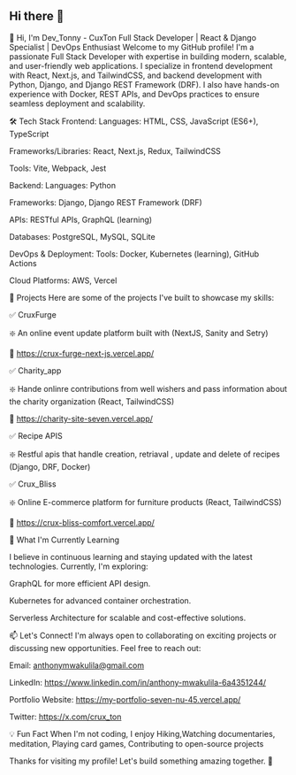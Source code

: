 ## Hi there 👋
👋 Hi, I'm Dev_Tonny - CuxTon
Full Stack Developer | React & Django Specialist | DevOps Enthusiast
Welcome to my GitHub profile! I'm a passionate Full Stack Developer with expertise in building modern, scalable, and user-friendly web applications. I specialize in frontend development with React, Next.js, and TailwindCSS, and backend development with Python, Django, and Django REST Framework (DRF). I also have hands-on experience with Docker, REST APIs, and DevOps practices to ensure seamless deployment and scalability.

🛠️ Tech Stack
Frontend:
Languages: HTML, CSS, JavaScript (ES6+), TypeScript

Frameworks/Libraries: React, Next.js, Redux, TailwindCSS

Tools: Vite, Webpack, Jest

Backend:
Languages: Python

Frameworks: Django, Django REST Framework (DRF)

APIs: RESTful APIs, GraphQL (learning)

Databases: PostgreSQL, MySQL, SQLite

DevOps & Deployment:
Tools: Docker, Kubernetes (learning), GitHub Actions

Cloud Platforms: AWS, Vercel

🚀 Projects
Here are some of the projects I've built to showcase my skills:

✅ CruxFurge

❇️ An online event update platform built with (NextJS, Sanity and Setry)

🔗 https://crux-furge-next-js.vercel.app/


✅ Charity_app

❇️ Hande onlinre contributions from well wishers and pass information about the charity organization (React, TailwindCSS)

🔗 https://charity-site-seven.vercel.app/


✅ Recipe APIS

❇️ Restful apis that handle creation, retriaval , update and delete of recipes (Django, DRF, Docker) 

✅ Crux_Bliss

❇️ Online E-commerce platform for furniture products (React, TailwindCSS)

🔗 https://crux-bliss-comfort.vercel.app/
 

🌱 What I'm Currently Learning

I believe in continuous learning and staying updated with the latest technologies. Currently, I'm exploring:

GraphQL for more efficient API design.

Kubernetes for advanced container orchestration.

Serverless Architecture for scalable and cost-effective solutions.

📫 Let's Connect!
I'm always open to collaborating on exciting projects or discussing new opportunities. Feel free to reach out:

Email: anthonymwakulila@gmail.com

LinkedIn: https://www.linkedin.com/in/anthony-mwakulila-6a4351244/

Portfolio Website: https://my-portfolio-seven-nu-45.vercel.app/

Twitter: https://x.com/crux_ton

💡 Fun Fact
When I'm not coding, I enjoy Hiking,Watching documentaries, meditation, Playing card games, Contributing to open-source projects

Thanks for visiting my profile! Let's build something amazing together. 🚀
